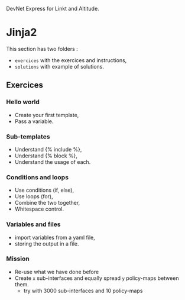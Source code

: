 DevNet Express for Linkt and Altitude.

# Jinja2

This section has two folders :
* `exercices` with the exercices and instructions,
* `solutions` with example of solutions.

## Exercices

### Hello world

* Create your first template,
* Pass a variable.

### Sub-templates

* Understand {% include %},
* Understand {% block %},
* Understand the usage of each.

### Conditions and loops

* Use conditions (if, else),
* Use loops (for),
* Combine the two together,
* Whitespace control.

### Variables and files

* import variables from a yaml file,
* storing the output in a file.

### Mission

* Re-use what we have done before
* Create `x` sub-interfaces and equally spread `y` policy-maps between them.
    * try with 3000 sub-interfaces and 10 policy-maps
